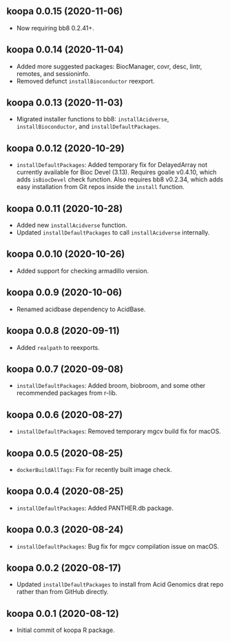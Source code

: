 ## koopa 0.0.15 (2020-11-06)

- Now requiring bb8 0.2.41+.

## koopa 0.0.14 (2020-11-04)

- Added more suggested packages: BiocManager, covr, desc, lintr, remotes, and
  sessioninfo.
- Removed defunct `installBioconductor` reexport.

## koopa 0.0.13 (2020-11-03)

- Migrated installer functions to bb8: `installAcidverse`,
  `installBioconductor`, and `installDefaultPackages`.

## koopa 0.0.12 (2020-10-29)

- `installDefaultPackages`: Added temporary fix for DelayedArray not currently
  available for Bioc Devel (3.13).
  Requires goalie v0.4.10, which adds `isBiocDevel` check function.
  Also requires bb8 v0.2.34, which adds easy installation from Git repos
  inside the `install` function.

## koopa 0.0.11 (2020-10-28)

- Added new `installAcidverse` function.
- Updated `installDefaultPackages` to call `installAcidverse` internally.

## koopa 0.0.10 (2020-10-26)

- Added support for checking armadillo version.

## koopa 0.0.9 (2020-10-06)

- Renamed acidbase dependency to AcidBase.

## koopa 0.0.8 (2020-09-11)

- Added `realpath` to reexports.

## koopa 0.0.7 (2020-09-08)

- `installDefaultPackages`: Added broom, biobroom, and some other recommended
  packages from r-lib.

## koopa 0.0.6 (2020-08-27)

- `installDefaultPackages`: Removed temporary mgcv build fix for macOS.

## koopa 0.0.5 (2020-08-25)

- `dockerBuildAllTags`: Fix for recently built image check.

## koopa 0.0.4 (2020-08-25)

- `installDefaultPackages`: Added PANTHER.db package.

## koopa 0.0.3 (2020-08-24)

- `installDefaultPackages`: Bug fix for mgcv compilation issue on macOS.

## koopa 0.0.2 (2020-08-17)

- Updated `installDefaultPackages` to install from Acid Genomics drat repo
  rather than from GitHub directly.

## koopa 0.0.1 (2020-08-12)

- Initial commit of koopa R package.
